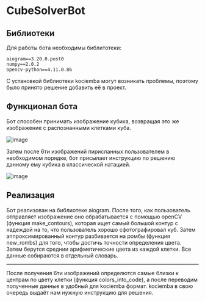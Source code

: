 # CubeSolverBot
## Библиотеки
Для работы бота необходимы библитотеки:
```
aiogram==3.20.0.post0
numpy==2.0.2
opencv-python==4.11.0.86
```
С установкой библиотеки kociemba могут возникать проблемы, поэтому было принято решение добавить её в проект.
## Функционал бота
Бот способен принимать изображение кубика, возвращая это же изображение с распознанными клетками куба.

![image](https://github.com/user-attachments/assets/9eb5ad07-b66e-4a8a-9144-c94d89873803)

Затем после 6ти изображений пирисланных пользователем в необходимом порядке, бот присылает инструкцию по решению данному ему кубика в классической натацией.

![image](https://github.com/user-attachments/assets/68475d16-929b-4aad-a1cf-04e13f9c90bb)

## Реализация

Бот реализован на библиотеке aiogram. После того, как пользователь отправляет изображение оно обрабатывается с помощью openCV (функция make_contours), которая ищет самый большой контур с надеждой на то, что пользователь хорошо сфотографировал куб. Затем аппроксимированный контур разбивается на ромбы (функция new_rombs) для того, чтобы достичь точности определения цвета. Затем берутся среднии арифметические цвета из каждой клетки. Все данные собираются в отдельный словарь.
___
После получения 6ти изображений определются самые близки к центрам по цвету клетки (функция colors_into_code), а после переводим полученные данные в удобный для kociemba формат. kociemba в свою очередь выдаёт нам нужную инструкцию для решения.

